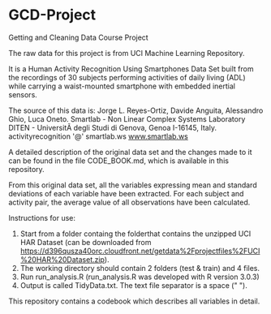 GCD-Project
===========

Getting and Cleaning Data Course Project

The raw data for this project is from  UCI Machine Learning Repository.

It is a Human Activity Recognition Using Smartphones Data Set built from the recordings of 30 subjects performing activities of daily living (ADL) while carrying a waist-mounted smartphone with embedded inertial sensors.

The source of this data is:
Jorge L. Reyes-Ortiz, Davide Anguita, Alessandro Ghio, Luca Oneto.
Smartlab - Non Linear Complex Systems Laboratory
DITEN - UniversitÃ  degli Studi di Genova, Genoa I-16145, Italy.
activityrecognition '@' smartlab.ws
www.smartlab.ws


A detailed description of the original data set and the changes made to it can be found in the file CODE_BOOK.md, which is available in this repository.

From this original data set, all the variables expressing mean and standard deviations of each variable have been extracted. For each subject and activity pair, the average value of all observations have been calculated.

Instructions for use:

1. Start from a folder containg the folderthat contains the unzipped UCI HAR Dataset (can be downloaded from https://d396qusza40orc.cloudfront.net/getdata%2Fprojectfiles%2FUCI%20HAR%20Dataset.zip).  
2. The working directory should contain 2 folders (test & train) and 4 files.
3. Run run_analysis.R (run_analysis.R was developed with R version 3.0.3)
4. Output is called TidyData.txt.  The text file separator is a space (" ").

This repository contains a codebook which describes all variables in detail. 
